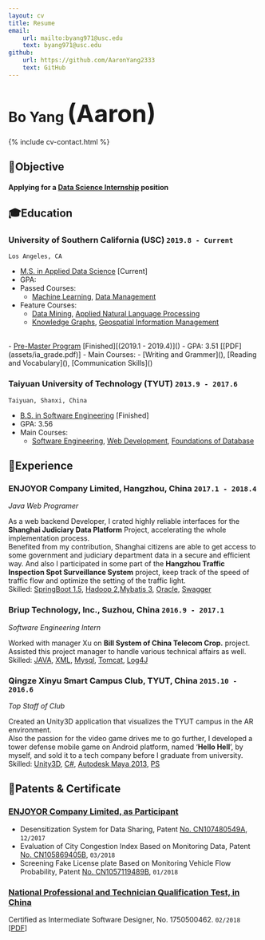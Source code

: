 ```yaml
---
layout: cv
title: Resume
email: 
    url: mailto:byang971@usc.edu
    text: byang971@usc.edu
github:
    url: https://github.com/AaronYang2333
    text: GitHub
---
```

# Bo __Yang__ <font size="9">(Aaron)</font>

{% include cv-contact.html %}

## <span>&#127919;</span>Objective
#### __Applying for a <u>Data Science Internship</u> position__

## <span>&#127891;</span>Education 

### __University of Southern California (USC)__ `2019.8 - Current`
```
Los Angeles, CA
```
- <u>M.S. in Applied Data Science</u> [Current]
- GPA: 
- Passed Courses: 
    - [Machine Learning](https://aaronyang2333.github.io/INF_552/), [Data Management](https://aaronyang2333.github.io/INF_551/)<br>
- Feature Courses: 
    - [Data Mining](), [Applied Natural Language Processing]()
    - [Knowledge Graphs](), [Geospatial Information Management]() <br>
<br>
- <u>Pre-Master Program</u>  [Finished][(2019.1 - 2019.4)]()
- GPA: 3.51 [[PDF](assets/ia_grade.pdf)]
- Main Courses:
    - [Writing and Grammer](), [Reading and Vocabulary](), [Communication Skills]() <br>

### __Taiyuan University of Technology (TYUT)__ `2013.9 - 2017.6`
```
Taiyuan, Shanxi, China
```
- <u>B.S. in Software Engineering</u> [Finished]
- GPA: 3.56
- Main Courses: 
    - [Software Engineering](), [Web Development](), [Foundations of Database]() <br>

## <span>&#128084;</span>Experience

### __ENJOYOR Company Limited, Hangzhou, China__  `2017.1 - 2018.4`
_Java Web Programer_<br>

As a web backend Developer, I crated highly reliable interfaces for the __Shanghai Judiciary Data Platform__ Project, accelerating the whole implementation process. <br/>Benefited from my contribution, Shanghai citizens are able to get access to some government and judiciary department data in a secure and efficient way. And also I participated in some part of the __Hangzhou Traffic Inspection Spot Surveillance System__ project, keep track of the speed of traffic flow and optimize the setting of the traffic light. <br>
Skilled: [SpringBoot 1.5](), [Hadoop 2](),[Mybatis 3](), [Oracle](), [Swagger]()

### __Briup Technology, Inc., Suzhou, China__ `2016.9 - 2017.1`
_Software Engineering Intern_<br>

Worked with manager Xu on __Bill System of China Telecom Crop.__ project. Assisted this project manager to handle various technical affairs as well.<br>
Skilled: [JAVA](), [XML](), [Mysql](), [Tomcat](), [Log4J]()

### __Qingze Xinyu Smart Campus Club, TYUT, China__ `2015.10 - 2016.6`
_Top Staff of Club_<br>

Created an Unity3D application that visualizes the TYUT campus in the AR environment.<br>
Also the passion for the video game drives me to go further, I developed a tower defense mobile game on Android platform, named ‘__Hello Hell__’, by myself, and sold it to a tech company before I graduate from university.<br>
Skilled: [Unity3D](), [C#](), [Autodesk Maya 2013](), [PS]()

## <span>&#128240;</span>Patents & Certificate

### [__ENJOYOR Company Limited, as Participant__]()
- Desensitization System for Data Sharing, Patent [No. CN107480549A](), `12/2017`<br>
- Evaluation of City Congestion Index Based on Monitoring Data, Patent [No. CN105869405B](), `03/2018`<br>
- Screening Fake License plate Based on Monitoring Vehicle Flow Probability, Patent [No. CN1057119489B](), `01/2018` <br>

### [__National Professional and Technician Qualification Test, in China__]()
Certified as Intermediate Software Designer, No. 1750500462. `02/2018` [[PDF](assets/nptq.pdf)]

